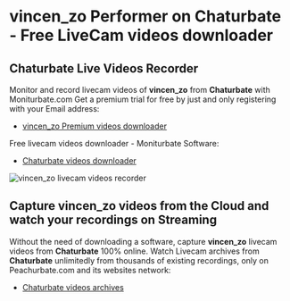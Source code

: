 # vincen_zo Performer on Chaturbate - Free LiveCam videos downloader

## Chaturbate Live Videos Recorder

Monitor and record livecam videos of **vincen_zo** from **Chaturbate** with Moniturbate.com
Get a premium trial for free by just and only registering with your Email address:
* [vincen_zo Premium videos downloader](https://moniturbate.com/request-demo-licence-key.html)

Free livecam videos downloader - Moniturbate Software:
* [Chaturbate videos downloader](https://moniturbate.com/moniturbate-download-software.html)

![vincen_zo livecam videos recorder](https://peachurnet.com/templates/moniturbate-software.png)


## Capture vincen_zo videos from the Cloud and watch your recordings on Streaming

Without the need of downloading a software, capture **vincen_zo** livecam videos from **Chaturbate** 100% online.
Watch Livecam archives from **Chaturbate** unlimitedly from thousands of existing recordings, only on Peachurbate.com and its websites network:
* [Chaturbate videos archives](https://peachurnet.com/)